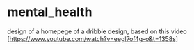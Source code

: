 # mental_health

design of a homepege of a dribble design, based on this video [https://www.youtube.com/watch?v=eegl7of4g-o&t=1358s]


